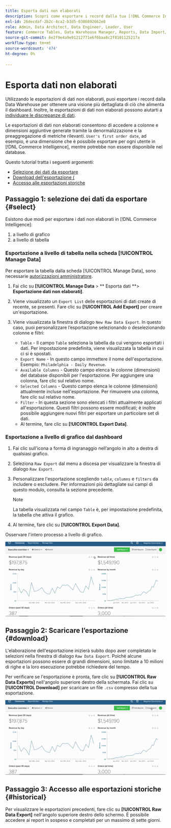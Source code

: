 ```yaml
---
title: Esporta dati non elaborati
description: Scopri come esportare i record dalla tua [!DNL Commerce Intelligence] Data Warehouse per avere una visione più dettagliata di ciò che alimenta il tuo dashboard.
exl-id: 26decdaf-2b2c-4ca2-b3d5-0386892662e8
role: Admin, Data Architect, Data Engineer, Leader, User
feature: Commerce Tables, Data Warehouse Manager, Reports, Data Import/Export
source-git-commit: 6e2f9e4a9e91212771e6f6baa8c2f8101125217a
workflow-type: tm+mt
source-wordcount: '474'
ht-degree: 0%

---
```


# Esporta dati non elaborati

Utilizzando le esportazioni di dati non elaborati, puoi esportare i record dalla Data Warehouse per ottenere una visione più dettagliata di ciò che alimenta il dashboard. Inoltre, le esportazioni di dati non elaborati possono aiutarti a [individuare le discrepanze di dati](https://experienceleague.adobe.com/docs/commerce-knowledge-base/kb/troubleshooting/miscellaneous/using-data-exports-to-pinpoint-discrepancies.html).

Le esportazioni di dati non elaborati consentono di accedere a colonne e dimensioni aggiuntive generate tramite la denormalizzazione e la preaggregazione di metriche rilevanti. `User's first order date`, ad esempio, è una dimensione che è possibile esportare per ogni utente in [!DNL Commerce Intelligence], mentre potrebbe non essere disponibile nel database.

Questo tutorial tratta i seguenti argomenti:

* [Selezione dei dati da esportare](#select)
* [Download dell&#39;esportazione (](#download)
* [Accesso alle esportazioni storiche](#historical)

## Passaggio 1: selezione dei dati da esportare {#select}

Esistono due modi per esportare i dati non elaborati in [!DNL Commerce Intelligence]:

1. a livello di grafico
1. a livello di tabella

### Esportazione a livello di tabella nella scheda [!UICONTROL Manage Data]

Per esportare la tabella dalla scheda [!UICONTROL Manage Data], sono necessarie [autorizzazioni amministratore](../administrator/user-management/user-management.md).

1. Fai clic su **[!UICONTROL Manage Data** > ** Esporta dati **> **Esportazione dati non elaborati]**.
1. Viene visualizzato un `Export List` delle esportazioni di dati create di recente, se presenti. Fare clic su **[!UICONTROL Add Export]** per creare un&#39;esportazione.
1. Viene visualizzata la finestra di dialogo `New Raw Data Export`. In questo caso, puoi personalizzare l’esportazione selezionando o deselezionando colonne e filtri:

   * `Table` - Il campo `Table` seleziona la tabella da cui vengono esportati i dati. Per impostazione predefinita, viene visualizzata la tabella in cui ci si è spostati.
   * `Export Name` - In questo campo immettere il nome dell&#39;esportazione. Esempio: `Philadelphia - Daily Revenue`.
   * `Available Columns` - Questo campo elenca le colonne (dimensioni) del database disponibili per l&#39;esportazione. Per aggiungere una colonna, fare clic sul relativo nome.
   * `Selected Columns` - Questo campo elenca le colonne (dimensioni) attualmente incluse nell&#39;esportazione. Per rimuovere una colonna, fare clic sul relativo nome.
   * `Filter` - In questa sezione sono elencati i filtri attualmente applicati all&#39;esportazione. Questi filtri possono essere modificati; è inoltre possibile aggiungere nuovi filtri per esportare un particolare set di dati.
   * Al termine, fare clic su **[!UICONTROL Export Data]**.

### Esportazione a livello di grafico dal dashboard

1. Fai clic sull’icona a forma di ingranaggio nell’angolo in alto a destra di qualsiasi grafico.

1. Seleziona `Raw Export` dal menu a discesa per visualizzare la finestra di dialogo `Raw Export`.

1. Personalizzare l&#39;esportazione scegliendo `table`, `columns` e `filters` da includere o escludere. Per informazioni più dettagliate sui campi di questo modulo, consulta la sezione precedente.

   >[!NOTE]
   >
   >La tabella visualizzata nel campo `Table` è, per impostazione predefinita, la tabella che attiva il grafico.

1. Al termine, fare clic su **[!UICONTROL Export Data]**.

Osservare l&#39;intero processo a livello di grafico.

![](../assets/Chart-level_export.gif)

## Passaggio 2: Scaricare l’esportazione {#download}

L&#39;elaborazione dell&#39;esportazione inizierà subito dopo aver completato le selezioni nella finestra di dialogo `Raw Data Export`. Poiché alcune esportazioni possono essere di grandi dimensioni, sono limitate a 10 milioni di righe e la loro esecuzione potrebbe richiedere del tempo.

Per verificare se l&#39;esportazione è pronta, fare clic su **[!UICONTROL Raw Data Exports]** nell&#39;angolo superiore destro della schermata. Fai clic su **[!UICONTROL Download]** per scaricare un file `.csv` compresso della tua esportazione.

![](../assets/Downloading_export.gif)

## Passaggio 3: Accesso alle esportazioni storiche {#historical}

Per visualizzare le esportazioni precedenti, fare clic su **[!UICONTROL Raw Data Export]** nell&#39;angolo superiore destro dello schermo. È possibile accedere ai report in sospeso e completati per un massimo di sette giorni.
